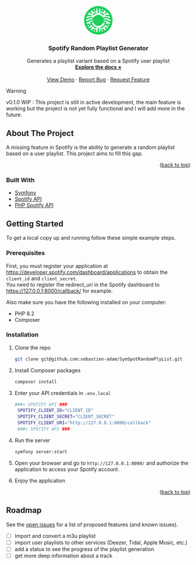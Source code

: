 <a name="readme-top"></a>

<!-- PROJECT LOGO -->
<br />
<div align="center">
  <a href="https://github.com/sebastien-adam/SymSpotRandomPlyList">
    <img src="assets/images/logo.svg" alt="No Logo for now" width="80" height="80">
  </a>

<h3 align="center">Spotify Random Playlist Generator</h3>

  <p align="center">
    Generates a playlist variant based on a Spotify user playlist
    <br />
    <a href="https://github.com/sebastien-adam/SymSpotRandomPlyList"><strong>Explore the docs »</strong></a>
    <br />
    <br />
    <a href="https://github.com/sebastien-adam/SymSpotRandomPlyList">View Demo</a>
    ·
    <a href="https://github.com/sebastien-adam/SymSpotRandomPlyList/issues/new?labels=bug&template=bug-report---.md">Report Bug</a>
    ·
    <a href="https://github.com/sebastien-adam/SymSpotRandomPlyList/issues/new?labels=enhancement&template=feature-request---.md">Request Feature</a>
  </p>
</div>



> [!WARNING]
> v0.1.0 WIP : This project is still in active development, the main feature is working but the project is not yet fully functional and I will add more in the future.

<!-- ABOUT THE PROJECT -->
## About The Project

<!-- [![Product Name Screen Shot][product-screenshot]](https://example.com) -->

A missing feature in Spotify is the ability to generate a random playlist based on a user playlist. This project aims to fill this gap.

<p align="right">(<a href="#readme-top">back to top</a>)</p>

### Built With

* [Symfony](https://symfony.com/)
* [Spotify API](https://developer.spotify.com/documentation/web-api/)
* [PHP Spotify API](https://github.com/jwilsson/spotify-web-api-php)

## Getting Started

To get a local copy up and running follow these simple example steps.

### Prerequisites

First, you must register your application at https://developer.spotify.com/dashboard/applications to obtain the `client_id` and `client_secret`.  
You need to register the redirect_uri in the Spotify dashboard to https://127.0.0.1:8000/callback/ for example.

Also make sure you have the following installed on your computer:

* PHP 8.2
* Composer

### Installation

1. Clone the repo

   ```sh
   git clone git@github.com:sebastien-adam/SymSpotRandomPlyList.git
   ```

2. Install Composer packages

   ```sh
   composer install
   ```

3. Enter your API credentials in `.env.local`

   ```sh
   ###> SPOTIFY API ### 
    SPOTIFY_CLIENT_ID="CLIENT_ID"
    SPOTIFY_CLIENT_SECRET="CLIENT_SECRET"
    SPOTIFY_CLIENT_URI="http://127.0.0.1:8000/callback"
    ###< SPOTIFY API ###

4. Run the server

   ```sh
   symfony server:start
   ```

5. Open your browser and go to `http://127.0.0.1:8000/` and authorize the application to access your Spotify account.
6. Enjoy the application

<p align="right">(<a href="#readme-top">back to top</a>)</p>

## Roadmap

See the [open issues](https://github.com/sebastien-adam/SymSpotRandomPlyList/issues) for a list of proposed features (and known issues).

- [ ] Import and convert a m3u playlist
- [ ] import user playlists to other services (Deezer, Tidal, Apple Music, etc.)
- [ ] add a status to see the progress of the playlist generation
- [ ] get more deep information about a track